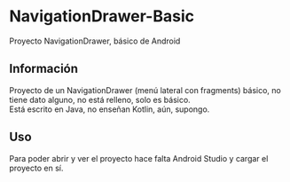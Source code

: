 # NavigationDrawer-Basic
Proyecto NavigationDrawer, básico de Android

## Información
Proyecto de un NavigationDrawer (menú lateral con fragments) básico, no tiene dato alguno, no está relleno, solo es básico.  
Está escrito en Java, no enseñan Kotlin, aún, supongo.

## Uso
Para poder abrir y ver el proyecto hace falta Android Studio y cargar el proyecto en sí.